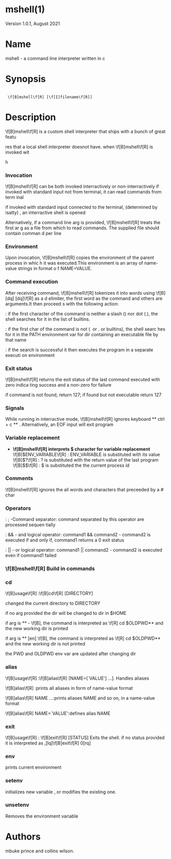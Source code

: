 # mshell(1)

Version 1.0.1, August 2021


<a name="name"></a>

# Name


mshell - a command line interpreter written in c

<a name="synopsis"></a>

# Synopsis

```

 \f[B]mshell\f[R] [\f[I]filename\f[R]]
```

<a name="description"></a>

# Description


\f[B]mshell\f[R] is a custom shell interpreter that ships with a bunch
of great featu

res that a local shell interpreter doesnot have.
when \f[B]mshell\f[R] is invoked wit

h

<a name="invocation"></a>

### Invocation


\f[B]mshell\f[R] can be both invoked interractively or
non-interractively if invoked with standard input not from terminal, it
can read commands from term inal

if invoked with standard input connected to the terminal, (determined by
isatty) , an interractive shell is opened

Alternatively, if a command line arg is provided, \f[B]mshell\f[R]
treats the first ar g as a file from which to read commands.
The supplied file should contain comman d per line

<a name="environment"></a>

### Environment


Upon invocation, \f[B]mshell\f[R] copies the environment of the parent
process in whic h it was executed.This environment is an array of
name-value strings in format o f NAME=VALUE.

<a name="command-execution"></a>

### Command execution


After receiving command, \f[B]mshell\f[R] tokenizes it into words using
\f[B]\[dq] \[dq]\f[R] as a d elimiter, the first word as the command and
others are arguments.It then proceed s with the following action:

: if the first character of the command is neither a slash () nor dot
(.), the shell searches for it in the list of builtins.

: if the first char of the command is not ( &nbsp;or .
or builtins), the shell searc hes for it in the PATH environment var for
dir containing an executable file by that name

: if the search is successful it then executes the program in a separate
executi on environment

<a name="exit-status"></a>

### Exit status


\f[B]mshell\f[R] returns the exit status of the last command executed
with zero indica ting success and a non-zero for failure

if command is not found, return 127; if found but not executable return
127

<a name="signals"></a>

### Signals


While running in interractive mode, \f[B]mshell\f[R] ignores keyboard **
ctrl + c ** .
Alternatively, an EOF input will exit program

<a name="variable-replacement"></a>

### Variable replacement


* **\f[B]mshell\f[R] interprets $ character for variable replacement**  
  \f[B]$ENV_VARIABLE\f[R] : ENV_VARIABLE is substituted with its value
  \f[B]$?\f[R] : ?
  is substituted with the return value of the last program
  \f[B]$$\f[R] : $ is substituted the the current process id

<a name="comments"></a>

### Comments


\f[B]mshell\f[R] ignores the all words and characters that preceeded by
a # char

<a name="operators"></a>

### Operators


: ; -Command separator: command separated by this operator are
processed sequen tially

: && - and logical operator: command1 && command2 - command2 is
executed if and only if, command1 returns a 0 exit status

: || - or logical operator: command1 || command2 - command2 is
executed even if command1 failed

<a name="fbmshellfr-build-in-commands"></a>

### \f[B]mshell\f[R] Build in commands


<a name="cd"></a>

### cd


\f[B]usage\f[R] :\f[B]cd\f[R] [DIRECTORY]

changed the current directory to DIRECTORY

if no arg provided the dir will be changed to dir in $HOME

if arg is ** - \f[B], the command is interpreted as \f[R] cd $OLDPWD**
and the new working dir is printed

if arg is ** \[en] \f[B], the command is interpreted as \f[R] cd
$OLDPWD** and the new working dir is not printed

the PWD and OLDPWD env var are updated after changing dir

<a name="alias"></a>

### alias


\f[B]usage\f[R] :\f[B]alias\f[R] [NAME=[\`VALUE'] ...].
Handles aliases

\f[B]alias\f[R] :prints all aliases in form of name-value format

\f[B]alias\f[R] NAME ...:prints aliases NAME and so on, in a
name-value format

\f[B]alias\f[R] NAME=\`VALUE':defines alias NAME

<a name="exit"></a>

### exit


\f[B]usage\f[R] : \f[B]exit\f[R] [STATUS] Exits the shell.
if no status provided it is interpreted as ,\[lq]\f[B]exit\f[R] 0\[rq]

<a name="env"></a>

### env


prints current environment

<a name="setenv"></a>

### setenv


initializes new variable , or modifies the existing one.

<a name="unsetenv"></a>

### unsetenv


Removes the environment variable

<a name="authors"></a>

# Authors

mbuke prince and collins wilson.
